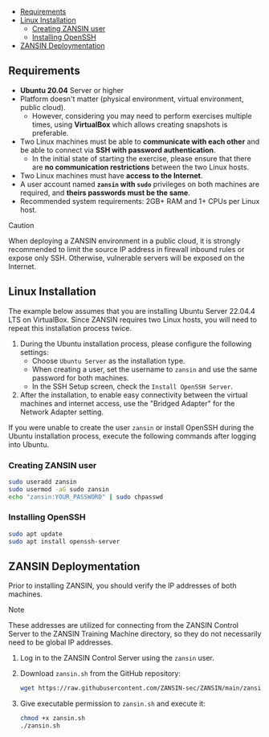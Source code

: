 - [Requirements](#requirements)
- [Linux Installation](#linux-installation)
  - [Creating ZANSIN user](#creating-zansin-user)
  - [Installing OpenSSH](#installing-openssh)
- [ZANSIN Deploymentation](#zansin-deploymentation)


## Requirements

- **Ubuntu 20.04** Server or higher
- Platform doesn't matter (physical environment, virtual environment, public cloud). 
  - However, considering you may need to perform exercises multiple times, using **VirtualBox** which allows creating snapshots is preferable.
- Two Linux machines must be able to **communicate with each other** and be able to connect via **SSH with password authentication**. 
  - In the initial state of starting the exercise, please ensure that there are **no communication restrictions** between the two Linux hosts.
- Two Linux machines must have **access to the Internet**.
- A user account named **`zansin` with `sudo`** privileges on both machines are required, and **theirs passwords must be the same**.
- Recommended system requirements: 2GB+ RAM and 1+ CPUs per Linux host.

> [!Caution]
> When deploying a ZANSIN environment in a public cloud, it is strongly recommended to limit the source IP address in firewall inbound rules or expose only SSH. Otherwise, vulnerable servers will be exposed on the Internet.


## Linux Installation

The example below assumes that you are installing Ubuntu Server 22.04.4 LTS on VirtualBox. 
Since ZANSIN requires two Linux hosts, you will need to repeat this installation process twice.

1. During the Ubuntu installation process, please configure the following settings:
   - Choose `Ubuntu Server` as the installation type.
   - When creating a user, set the username to `zansin` and use the same password for both machines.
   - In the SSH Setup screen, check the `Install OpenSSH Server`.
2. After the installation, to enable easy connectivity between the virtual machines and internet access, use the "Bridged Adapter" for the Network Adapter setting.

If you were unable to create the user `zansin` or install OpenSSH during the Ubuntu installation process, execute the following commands after logging into Ubuntu.

### Creating ZANSIN user

```bash
sudo useradd zansin
sudo usermod -aG sudo zansin
echo "zansin:YOUR_PASSWORD" | sudo chpasswd
```

### Installing OpenSSH

```bash
sudo apt update
sudo apt install openssh-server
```

## ZANSIN Deploymentation

Prior to installing ZANSIN, you should verify the IP addresses of both machines.

> [!Note]
> These addresses are utilized for connecting from the ZANSIN Control Server to the ZANSIN Training Machine directory, so they do not necessarily need to be global IP addresses.

1. Log in to the ZANSIN Control Server using the `zansin` user.

2. Download `zansin.sh` from the GitHub repository:

    ```bash
    wget https://raw.githubusercontent.com/ZANSIN-sec/ZANSIN/main/zansin.sh
    ```

3. Give executable permission to `zansin.sh` and execute it:
    ```bash
    chmod +x zansin.sh
    ./zansin.sh
    ```
